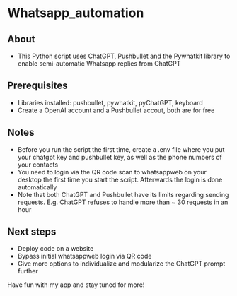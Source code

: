 # Whatsapp_automation

## About
* This Python script uses ChatGPT, Pushbullet and the Pywhatkit library to enable semi-automatic 
Whatsapp replies from ChatGPT

## Prerequisites
* Libraries installed: pushbullet, pywhatkit, pyChatGPT, keyboard
* Create a OpenAI account and a Pushbullet accout, both are for free

## Notes
* Before you run the script the first time, create a .env file where you put your chatgpt key and pushbullet key, 
  as well as the phone numbers of your contacts
* You need to login via the QR code scan to whatsappweb on your desktop the first time you start the script.
  Afterwards the login is done automatically
* Note that both ChatGPT and Pushbullet have its limits regarding sending requests. 
  E.g. ChatGPT refuses to handle more than ~ 30 requests in an hour

## Next steps
* Deploy code on a website
* Bypass initial whatsappweb login via QR code
* Give more options to individualize and modularize the ChatGPT prompt further

Have fun with my app and stay tuned for more!
